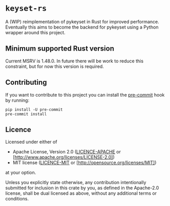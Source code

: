 # `keyset-rs`

A (WIP) reimplementation of pykeyset in Rust for improved performance.
Eventually this aims to become the backend for pykeyset using a Python wrapper around this project.

## Minimum supported Rust version

Current MSRV is 1.48.0.
In future there will be work to reduce this constraint, but for now this version is required.

## Contributing

If you want to contribute to this project you can install the [pre-commit] hook by running:

    pip install -U pre-commit
    pre-commit install

[pre-commit]: https://pre-commit.com/

## Licence

Licensed under either of

* Apache License, Version 2.0 ([LICENCE-APACHE] or [http://www.apache.org/licenses/LICENSE-2.0])
* MIT license ([LICENCE-MIT] or [http://opensource.org/licenses/MIT])

at your option.

Unless you explicitly state otherwise, any contribution intentionally submitted for inclusion in
this crate by you, as defined in the Apache-2.0 license, shall be dual licensed as above, without
any additional terms or conditions.

[LICENCE-APACHE]: LICENCE-APACHE
[http://www.apache.org/licenses/LICENSE-2.0]: http://www.apache.org/licenses/LICENSE-2.0
[LICENCE-MIT]: LICENCE-MIT
[http://opensource.org/licenses/MIT]: http://opensource.org/licenses/MIT
